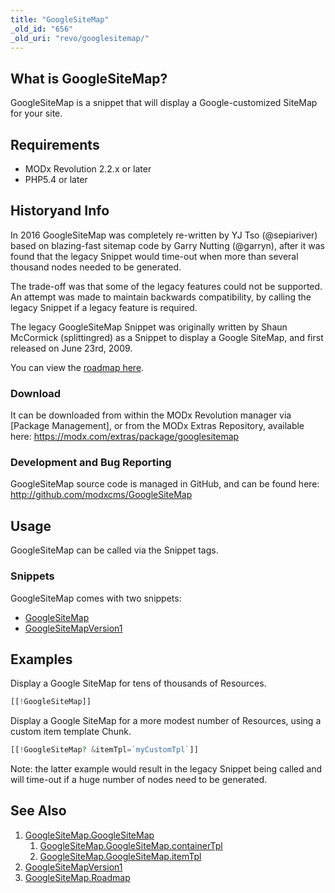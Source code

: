 ```yaml
---
title: "GoogleSiteMap"
_old_id: "656"
_old_uri: "revo/googlesitemap/"
---
```


## What is GoogleSiteMap?

 GoogleSiteMap is a snippet that will display a Google-customized SiteMap for your site.

## Requirements

- MODx Revolution 2.2.x or later
- PHP5.4 or later

## Historyand Info

 In 2016 GoogleSiteMap was completely re-written by YJ Tso (@sepiariver) based on blazing-fast sitemap code by Garry Nutting (@garryn), after it was found that the legacy Snippet would time-out when more than several thousand nodes needed to be generated.

 The trade-off was that some of the legacy features could not be supported. An attempt was made to maintain backwards compatibility, by calling the legacy Snippet if a legacy feature is required.

 The legacy GoogleSiteMap Snippet was originally written by Shaun McCormick (splittingred) as a Snippet to display a Google SiteMap, and first released on June 23rd, 2009.

 You can view the [roadmap here](extras/googlesitemap/googlesitemap.roadmap "GoogleSiteMap.Roadmap").

### Download

 It can be downloaded from within the MODx Revolution manager via \[Package Management\], or from the MODx Extras Repository, available here: <https://modx.com/extras/package/googlesitemap>

### Development and Bug Reporting

 GoogleSiteMap source code is managed in GitHub, and can be found here: <http://github.com/modxcms/GoogleSiteMap>

## Usage

 GoogleSiteMap can be called via the Snippet tags.

### Snippets

 GoogleSiteMap comes with two snippets:

- [GoogleSiteMap](extras/googlesitemap/googlesitemap.googlesitemap "GoogleSiteMap.GoogleSiteMap")
- [GoogleSiteMapVersion1](https://rtfm.modx.com/extras/revo/googlesitemap/googlesitemapversion1)

## Examples

 Display a Google SiteMap for tens of thousands of Resources.

 ``` php
[[!GoogleSiteMap]]
```

 Display a Google SiteMap for a more modest number of Resources, using a custom item template Chunk.

 ``` php
[[!GoogleSiteMap? &itemTpl=`myCustomTpl`]]
```

 Note: the latter example would result in the legacy Snippet being called and will time-out if a huge number of nodes need to be generated.

## See Also

1. [GoogleSiteMap.GoogleSiteMap](extras/googlesitemap/googlesitemap.googlesitemap)
     1. [GoogleSiteMap.GoogleSiteMap.containerTpl](extras/googlesitemap/googlesitemap.googlesitemap/googlesitemap.googlesitemap.containertpl)
     2. [GoogleSiteMap.GoogleSiteMap.itemTpl](extras/googlesitemap/googlesitemap.googlesitemap/googlesitemap.googlesitemap.itemtpl)
2. [GoogleSiteMapVersion1](https://rtfm.modx.com/extras/revo/googlesitemap/googlesitemapversion1)
3. [GoogleSiteMap.Roadmap](extras/googlesitemap/googlesitemap.roadmap)
